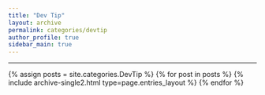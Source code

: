 ```yaml
---
title: "Dev Tip"
layout: archive
permalink: categories/devtip
author_profile: true
sidebar_main: true
---
```


<!-- 공백이 포함되어 있는 카테고리 이름의 경우 site.categories['a b c'] 이런식으로! -->

***

{% assign posts = site.categories.DevTip %}
{% for post in posts %} {% include archive-single2.html type=page.entries_layout %} {% endfor %}